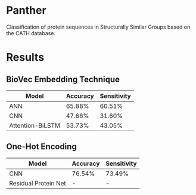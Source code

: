 # Panther

Classification of protein sequences in Structurally Similar Groups based on the CATH database.

# Results

## BioVec Embedding Technique

| Model      | Accuracy | Sensitivity | 
| ----------- | ----------- | ----------- |
| ANN      | 65.88%       | 60.51%       |
| CNN   | 47.66%        | 31.60%        |
| Attention-BiLSTM   | 53.73%        | 43.05%        |

## One-Hot Encoding

| Model      | Accuracy | Sensitivity | 
| ----------- | ----------- | ----------- |
| CNN   | 76.54%        | 73.49%        |
| Residual Protein Net   | -        | -        |
